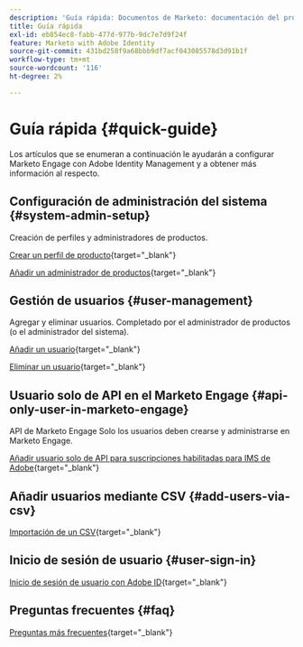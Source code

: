 ```yaml
---
description: 'Guía rápida: Documentos de Marketo: documentación del producto'
title: Guía rápida
exl-id: eb854ec8-fabb-477d-977b-9dc7e7d9f24f
feature: Marketo with Adobe Identity
source-git-commit: 431bd258f9a68bbb9df7acf043085578d3d91b1f
workflow-type: tm+mt
source-wordcount: '116'
ht-degree: 2%

---
```


# Guía rápida {#quick-guide}

Los artículos que se enumeran a continuación le ayudarán a configurar Marketo Engage con Adobe Identity Management y a obtener más información al respecto.

## Configuración de administración del sistema {#system-admin-setup}

Creación de perfiles y administradores de productos.

[Crear un perfil de producto](/help/marketo/product-docs/administration/marketo-with-adobe-identity/admin-setup.md#create-a-product-profile){target="_blank"}

[Añadir un administrador de productos](/help/marketo/product-docs/administration/marketo-with-adobe-identity/add-or-remove-a-product-admin.md#add-a-product-admin){target="_blank"}

## Gestión de usuarios {#user-management}

Agregar y eliminar usuarios. Completado por el administrador de productos (o el administrador del sistema).

[Añadir un usuario](/help/marketo/product-docs/administration/marketo-with-adobe-identity/add-or-remove-a-user.md#add-a-user){target="_blank"}

[Eliminar un usuario](/help/marketo/product-docs/administration/marketo-with-adobe-identity/add-or-remove-a-user.md#remove-a-user){target="_blank"}

## Usuario solo de API en el Marketo Engage {#api-only-user-in-marketo-engage}

API de Marketo Engage Solo los usuarios deben crearse y administrarse en Marketo Engage.

[Añadir usuario solo de API para suscripciones habilitadas para IMS de Adobe](/help/marketo/product-docs/administration/marketo-with-adobe-identity/add-api-only-user-for-adobe-ims-enabled-subscriptions.md){target="_blank"}

## Añadir usuarios mediante CSV {#add-users-via-csv}

[Importación de un CSV](https://helpx.adobe.com/enterprise/using/bulk-upload-users.html#add-users){target="_blank"}

## Inicio de sesión de usuario {#user-sign-in}

[Inicio de sesión de usuario con Adobe ID](/help/marketo/product-docs/administration/marketo-with-adobe-identity/user-sign-in-with-adobe-id.md){target="_blank"}

## Preguntas frecuentes {#faq}

[Preguntas más frecuentes](/help/marketo/product-docs/administration/marketo-with-adobe-identity/adobe-identity-management-overview.md#faq){target="_blank"}
